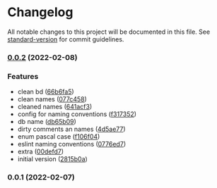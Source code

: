 # Changelog

All notable changes to this project will be documented in this file. See [standard-version](https://github.com/conventional-changelog/standard-version) for commit guidelines.

### [0.0.2](https://github.com/LabsAdemy/Aldaba-CleanCode-Intro/compare/v0.0.1...v0.0.2) (2022-02-08)


### Features

* clean bd ([66b6fa5](https://github.com/LabsAdemy/Aldaba-CleanCode-Intro/commit/66b6fa5e10419b1641c7cc9df6435b270bf534f7))
* clean names ([077c458](https://github.com/LabsAdemy/Aldaba-CleanCode-Intro/commit/077c458f16eae7337db058e7bfd3a9b0d335d521))
* cleaned names ([641acf3](https://github.com/LabsAdemy/Aldaba-CleanCode-Intro/commit/641acf310513740fd5ccdce4bb9fb0d00bc3fd5b))
* config for naming conventions ([f317352](https://github.com/LabsAdemy/Aldaba-CleanCode-Intro/commit/f317352e559f6d6c9d6a2a6744de11ef2744a03e))
* db name ([db65b09](https://github.com/LabsAdemy/Aldaba-CleanCode-Intro/commit/db65b0967c9d7ae96f20220b4323eb2dcd55bef2))
* dirty comments an names ([4d5ae77](https://github.com/LabsAdemy/Aldaba-CleanCode-Intro/commit/4d5ae77afc7999bb1370df887a0134b1ee5a419b))
* enum pascal case ([f106f04](https://github.com/LabsAdemy/Aldaba-CleanCode-Intro/commit/f106f04708c9d374014f0341e01db4c001d630ed))
* eslint naming conventions ([0776ed7](https://github.com/LabsAdemy/Aldaba-CleanCode-Intro/commit/0776ed75393ef9d47a49d7c6856ca859ef0f179a))
* extra ([00defd7](https://github.com/LabsAdemy/Aldaba-CleanCode-Intro/commit/00defd71b52bcbb3afb61184648ac621177ff8d2))
* initial version ([2815b0a](https://github.com/LabsAdemy/Aldaba-CleanCode-Intro/commit/2815b0a9b7625fdbce428e3a978b52a8b6759894))

### 0.0.1 (2022-02-07)

